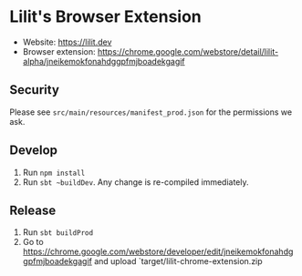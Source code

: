 Lilit's Browser Extension
==========================

* Website: https://lilit.dev
* Browser extension: https://chrome.google.com/webstore/detail/lilit-alpha/jneikemokfonahdggpfmjboadekgagif


Security
---------

Please see `src/main/resources/manifest_prod.json` for the permissions we ask.


Develop
--------

1. Run `npm install`
2. Run `sbt ~buildDev`. Any change is re-compiled immediately.


Release
--------

1. Run `sbt buildProd`
2. Go to https://chrome.google.com/webstore/developer/edit/jneikemokfonahdggpfmjboadekgagif and upload `target/lilit-chrome-extension.zip